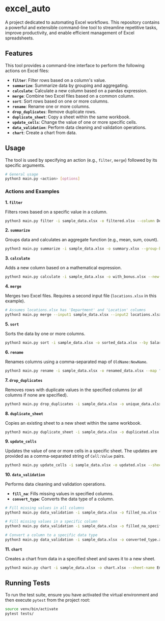# excel_auto

A project dedicated to automating Excel workflows. This repository contains a powerful and extensible command-line tool to streamline repetitive tasks, improve productivity, and enable efficient management of Excel spreadsheets.

## Features

This tool provides a command-line interface to perform the following actions on Excel files:

*   **`filter`**: Filter rows based on a column's value.
*   **`summarize`**: Summarize data by grouping and aggregating.
*   **`calculate`**: Calculate a new column based on a pandas expression.
*   **`merge`**: Combine two Excel files based on a common column.
*   **`sort`**: Sort rows based on one or more columns.
*   **`rename`**: Rename one or more columns.
*   **`drop_duplicates`**: Remove duplicate rows.
*   **`duplicate_sheet`**: Copy a sheet within the same workbook.
*   **`update_cells`**: Change the value of one or more specific cells.
*   **`data_validation`**: Perform data cleaning and validation operations.
*   **`chart`**: Create a chart from data.

## Usage

The tool is used by specifying an action (e.g., `filter`, `merge`) followed by its specific arguments.

```bash
# General usage
python3 main.py <action> [options]
```

### Actions and Examples

**1. `filter`**

Filters rows based on a specific value in a column.

```bash
python3 main.py filter -i sample_data.xlsx -o filtered.xlsx --column Department --value Sales
```

**2. `summarize`**

Groups data and calculates an aggregate function (e.g., mean, sum, count).

```bash
python3 main.py summarize -i sample_data.xlsx -o summary.xlsx --group-by Department --agg-col Salary --agg-func mean
```

**3. `calculate`**

Adds a new column based on a mathematical expression.

```bash
python3 main.py calculate -i sample_data.xlsx -o with_bonus.xlsx --new-col Bonus --expr "Salary * 0.1"
```

**4. `merge`**

Merges two Excel files. Requires a second input file (`locations.xlsx` in this example).

```bash
# Assumes locations.xlsx has 'Department' and 'Location' columns
python3 main.py merge --input1 sample_data.xlsx --input2 locations.xlsx -o merged_data.xlsx --on Department
```

**5. `sort`**

Sorts the data by one or more columns.

```bash
python3 main.py sort -i sample_data.xlsx -o sorted_data.xlsx --by Salary --order desc
```

**6. `rename`**

Renames columns using a comma-separated map of `OldName:NewName`.

```bash
python3 main.py rename -i sample_data.xlsx -o renamed_data.xlsx --map "Name:Employee Name,Hire_Date:Start Date"
```

**7. `drop_duplicates`**

Removes rows with duplicate values in the specified columns (or all columns if none are specified).

```bash
python3 main.py drop_duplicates -i sample_data.xlsx -o unique_data.xlsx --subset Department
```

**8. `duplicate_sheet`**

Copies an existing sheet to a new sheet within the same workbook.

```bash
python3 main.py duplicate_sheet -i sample_data.xlsx -o duplicated.xlsx --source-sheet Employees --new-sheet-name "Employees (Copy)"
```

**9. `update_cells`**

Updates the value of one or more cells in a specific sheet. The updates are provided as a comma-separated string of `Cell:Value` pairs.

```bash
python3 main.py update_cells -i sample_data.xlsx -o updated.xlsx --sheet-name Employees --updates "A1:Report Title,B1:Status: Final"
```

**10. `data_validation`**

Performs data cleaning and validation operations.

*   **`fill_na`**: Fills missing values in specified columns.
*   **`convert_type`**: Converts the data type of a column.

```bash
# Fill missing values in all columns
python3 main.py data_validation -i sample_data.xlsx -o filled_na.xlsx fill_na --value "N/A"

# Fill missing values in a specific column
python3 main.py data_validation -i sample_data.xlsx -o filled_na_specific.xlsx fill_na --value "Unknown" --columns Department

# Convert a column to a specific data type
python3 main.py data_validation -i sample_data.xlsx -o converted_type.xlsx convert_type --column Salary --to-type int
```

**11. `chart`**

Creates a chart from data in a specified sheet and saves it to a new sheet.

```bash
python3 main.py chart -i sample_data.xlsx -o chart.xlsx --sheet-name Employees --chart-type bar --x-column Department --y-columns Salary --title "Department Salaries"
```

## Running Tests

To run the test suite, ensure you have activated the virtual environment and then execute `pytest` from the project root:

```bash
source venv/bin/activate
pytest tests/
```
